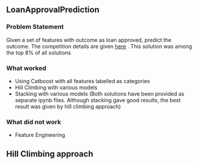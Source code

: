 ## LoanApprovalPrediction

### Problem Statement
Given a set of features with outcome as loan approved, predict the outcome. The competition details are given [here](https://www.kaggle.com/competitions/playground-series-s4e10) . This solution was among the top 8% of all solutions

### What worked
- Using Catboost with all features labelled as categories
- Hill Climbing with various models
- Stacking with various models
  (Both solutions have been provided as separate ipynb files. Although stacking gave good results, the best result was given by hill climbing approach)

### What did not work
- Feature Engineering

## Hill Climbing approach
